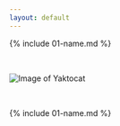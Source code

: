 ```yaml
---
layout: default
---
```


{% include 01-name.md %}


<br>

![Image of Yaktocat](https://octodex.github.com/images/yaktocat.png)

<br>

{% include 01-name.md %}
